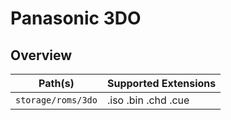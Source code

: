 # Panasonic 3DO

## Overview

| Path(s) | Supported Extensions |
| --- | --- |
| `storage/roms/3do` | .iso .bin .chd .cue |